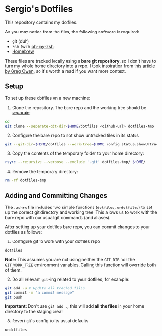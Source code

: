 # Sergio's Dotfiles

This repository contains my dotfiles.

As you may notice from the files, the following software is required:

- git (duh)
- zsh (with [oh-my-zsh](https://ohmyz.sh/))
- [Homebrew](https://brew.sh/)

These files are tracked locally using a **bare git repository**, so I don't have to turn my whole home directory into a repo. I took inspiration from this [article by Greg Owen](https://stegosaurusdormant.com/bare-git-repo), so it's worth a read if you want more context.

## Setup

To set up these dotfiles on a new machine:

1. Clone the repository. The bare repo and the working tree should be [separate](https://git-scm.com/docs/git-clone#Documentation/git-clone.txt-code--separate-git-dirltgit-dirgtcode)

```bash
cd
git clone --separate-git-dir=$HOME/dotfiles <github-url> dotfiles-tmp
```

2. Configure the bare repo to not show untracked files in its status

```bash
git --git-dir=$HOME/dotfiles --work-tree=$HOME config status.showUntrackedFiles no
```

3. Copy the contents of the temporary folder to your home directory:

```bash
rsync --recursive --verbose --exclude '.git' dotfiles-tmp/ $HOME/
```

4. Remove the temporary directory:

```bash
rm -rf dotfiles-tmp
```

## Adding and Committing Changes

The `.zshrc` file includes two simple functions (`dotfiles`, `undotfiles`) to set up the correct git directory and working tree. This allows us to work with the bare repo with our usual git commands (and aliases).

After setting up your dotfiles bare repo, you can commit changes to your dotfiles as follows:

1. Configure git to work with your dotfiles repo

```bash
dotfiles
```

**Note:** This assumes you are not using neither the `GIT_DIR` nor the `GIT_WORK_TREE` environment variables. Calling this function will override both of them.

2. Do all relevant `git`-ing related to your dotfiles, for example:

```bash
git add -u # Update all tracked files
git commit -m "a commit message"
git push
```

**Important:** Don't use `git add .`, this will add **all the files** in your home directory to the staging area!

3. Revert git's config to its usual defaults

```bash
undotfiles
```
